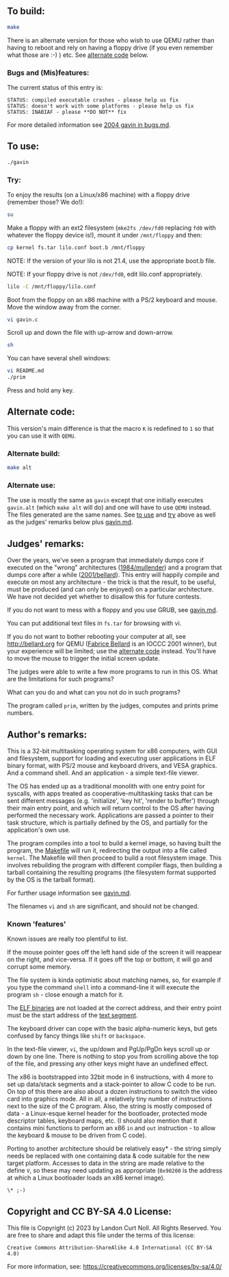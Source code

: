 ## To build:

```sh
make
```


There is an alternate version for those who wish to use QEMU rather than having
to reboot and rely on having a floppy drive (if you even remember what those are
:-) ) etc. See [alternate code](#alternate-code) below.


### Bugs and (Mis)features:

The current status of this entry is:

```
STATUS: compiled executable crashes - please help us fix
STATUS: doesn't work with some platforms - please help us fix
STATUS: INABIAF - please **DO NOT** fix
```

For more detailed information see [2004 gavin in bugs.md](/bugs.md#2004-gavin).


## To use:

```sh
./gavin
```


### Try:

To enjoy the results (on a Linux/x86 machine) with a floppy drive (remember
those? We do!):


```sh
su
```

Make a floppy with an ext2 filesystem (`mke2fs /dev/fd0` replacing `fd0` with
whatever the floppy device is!),  mount it under `/mnt/floppy` and then:

```sh
cp kernel fs.tar lilo.conf boot.b /mnt/floppy
```

NOTE: If the version of your lilo is not 21.4, use the appropriate boot.b file.

NOTE: If your floppy drive is not `/dev/fd0`, edit lilo.conf appropriately.

```sh
lilo -C /mnt/floppy/lilo.conf
```

Boot from the floppy on an x86 machine with a PS/2 keyboard and mouse.
Move the window away from the corner.

```sh
vi gavin.c
```

Scroll up and down the file with up-arrow and down-arrow.

```sh
sh
```

You can have several shell windows:

```sh
vi README.md
./prim
```

Press and hold any key.


## Alternate code:

This version's main difference is that the macro `K` is redefined to `1` so that
you can use it with `QEMU`.


### Alternate build:

```sh
make alt
```

### Alternate use:

The use is mostly the same as `gavin` except that one initially executes `gavin.alt`
(which `make alt` will do) and one will have to use `QEMU` instead. The files
generated are the same names. See [to use](#to-use) and [try](#try) above as
well as the judges' remarks below plus [gavin.md](gavin.md).


## Judges' remarks:

Over the years, we've seen a program that immediately dumps core if executed on
the "wrong" architectures ([1984/mullender](1984/mullender/README.md)) and a
program that dumps core after a while ([2001/bellard](/2001/bellard/bellard.c)).
This entry will happily compile and execute on most any architecture - the trick
is that the result, to be useful, must be produced (and can only be enjoyed) on
a particular architecture.  We have not decided yet whether to disallow this for
future contests.

If you do not want to mess with a floppy and you use GRUB, see
[gavin.md](gavin.md).

You can put additional text files in `fs.tar` for browsing with vi.

If you do not want to bother rebooting your computer at all, see
<http://bellard.org> for QEMU ([Fabrice Bellard](/winners.html#Fabrice_Bellard)
is an IOCCC 2001 winner), but your experience will be limited; use the
[alternate code](#alternate-code) instead. You'll have to move the mouse to
trigger the initial screen update.

The judges were able to write a few more programs to run in this OS.
What are the limitations for such programs?

What can you do and what can you not do in such programs?

The program called `prim`, written by the judges, computes and prints prime
numbers.


## Author's remarks:

This is a 32-bit multitasking operating system for x86 computers, with GUI and
filesystem, support for loading and executing user applications in ELF binary
format, with PS/2 mouse and keyboard drivers, and VESA graphics.  And a command
shell.  And an application - a simple text-file viewer.

The OS has ended up as a traditional monolith with one entry point for syscalls,
with apps treated as cooperative-multitasking tasks that can be sent different
messages (e.g. 'initialize', 'key hit', 'render to buffer') through their main
entry point, and which will return control to the OS after having performed the
necessary work.  Applications are passed a pointer to their task structure,
which is partially defined by the OS, and partially for the application's own
use.

The program compiles into a tool to build a kernel image,
so having built the program, the [Makefile](Makefile) will run it,
redirecting the output into a file called `kernel`.
The Makefile will then proceed to build a root filesystem image.
This involves rebuilding the program with different compiler flags,
then building a tarball containing the resulting programs
(the filesystem format supported by the OS is the tarball format).

For further usage information see [gavin.md](gavin.md).

The filenames `vi` and `sh` are significant, and should not be changed.

### Known 'features'

Known issues are really too plentiful to list.

If the mouse pointer goes off the left hand side of the screen
it will reappear on the right, and vice-versa.
If it goes off the top or bottom, it will go and corrupt some memory.

The file system is kinda optimistic about matching names, so,
for example if you type the command `shell` into a command-line
it will execute the program `sh` - close enough a match for it.

The [ELF binaries](https://en.wikipedia.org/wiki/Executable_and_Linkable_Format)
are not loaded at the correct address, and their entry point must be the start
address of the [text segment](https://en.wikipedia.org/wiki/Code_segment).

The keyboard driver can cope with the basic alpha-numeric keys,
but gets confused by fancy things like `shift` or `backspace`.

In the text-file viewer, `vi`, the up/down and PgUp/PgDn keys
scroll up or down by one line.  There is nothing to stop you
from scrolling above the top of the file, and pressing any
other keys might have an undefined effect.

The x86 is bootstrapped into 32bit mode in 6 instructions, with 4 more to set up
data/stack segments and a stack-pointer to allow C code to be run.  On top of
this there are also about a dozen instructions to switch the video card into
graphics mode.  All in all, a relatively tiny number of instructions next to the
size of the C program.  Also, the string is mostly composed of data - a
Linux-esque kernel header for the bootloader, protected mode descriptor tables,
keyboard maps, etc.  (I should also mention that it contains mini functions to
perform an x86 `in` and `out` instruction - to allow the keyboard & mouse to be
driven from C code).

Porting to another architecture should be relatively easy\* -
the string simply needs be replaced with one containing
data & code suitable for the new target platform.
Accesses to data in the string are made relative to the define `V`,
so these may need updating as appropriate (`0x90200` is the address
at which a Linux bootloader loads an x86 kernel image).

```
\* ;-)
```


## Copyright and CC BY-SA 4.0 License:

This file is Copyright (c) 2023 by Landon Curt Noll.  All Rights Reserved.
You are free to share and adapt this file under the terms of this license:

    Creative Commons Attribution-ShareAlike 4.0 International (CC BY-SA 4.0)

For more information, see: https://creativecommons.org/licenses/by-sa/4.0/
